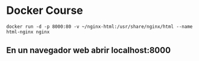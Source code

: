 # Docker Course
`docker run -d -p 8000:80 -v ~/nginx-html:/usr/share/nginx/html --name html-nginx nginx`
## En un navegador web abrir localhost:8000